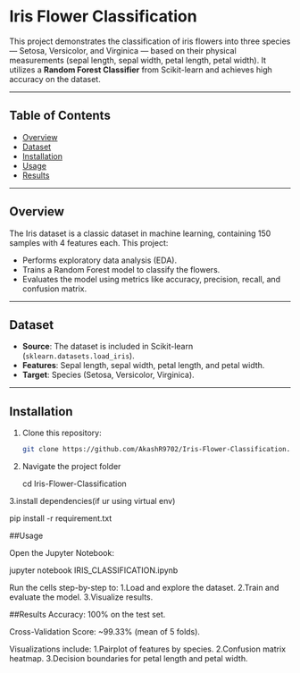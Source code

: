 # Iris Flower Classification

This project demonstrates the classification of iris flowers into three species — Setosa, Versicolor, and Virginica — based on their physical measurements (sepal length, sepal width, petal length, petal width). It utilizes a **Random Forest Classifier** from Scikit-learn and achieves high accuracy on the dataset.

---

## Table of Contents
- [Overview](#overview)
- [Dataset](#dataset)
- [Installation](#installation)
- [Usage](#usage)
- [Results](#results)

---

## Overview

The Iris dataset is a classic dataset in machine learning, containing 150 samples with 4 features each. This project:
- Performs exploratory data analysis (EDA).
- Trains a Random Forest model to classify the flowers.
- Evaluates the model using metrics like accuracy, precision, recall, and confusion matrix.

---

## Dataset

- **Source**: The dataset is included in Scikit-learn (`sklearn.datasets.load_iris`).
- **Features**: Sepal length, sepal width, petal length, and petal width.
- **Target**: Species (Setosa, Versicolor, Virginica).



---

## Installation

1. Clone this repository:
   ```bash
   git clone https://github.com/AkashR9702/Iris-Flower-Classification.git


2. Navigate the project folder

   cd Iris-Flower-Classification

3.install dependencies(if ur using virtual env)

  pip install -r requirement.txt



##Usage

Open the Jupyter Notebook:

jupyter notebook IRIS_CLASSIFICATION.ipynb

Run the cells step-by-step to:
1.Load and explore the dataset.
2.Train and evaluate the model.
3.Visualize results.


##Results
Accuracy: 100% on the test set.

Cross-Validation Score: ~99.33% (mean of 5 folds).

Visualizations include:
1.Pairplot of features by species.
2.Confusion matrix heatmap.
3.Decision boundaries for petal length and petal width.

